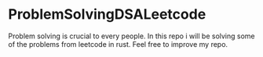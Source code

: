 # ProblemSolvingDSALeetcode
Problem solving is crucial to every people. In this repo i will be solving some of the problems from leetcode in rust. Feel free to improve my repo.
